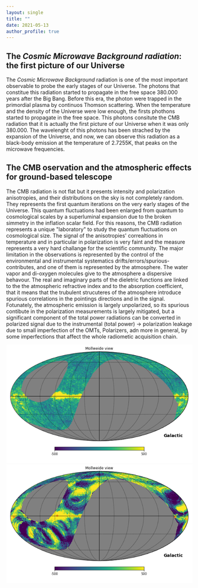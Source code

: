```yaml
---
layout: single
title: ""
date: 2021-05-13
author_profile: true
---
```


## The *Cosmic Microwave Background radiation*: the first picture of our Universe
The *Cosmic Microwave Background* radiation is one of the most important observable to probe the early stages of our Universe. The photons that constitue this radiation started to propagate in the free space 380.000 years after the Big Bang. Before this era, the photon were trapped in the primordial plasma by continuos Thomson scattering. When the temperature and the density of the Universe were low enough, the firsts phothons started to propagate in the free space. This photons consitute the CMB radiation that it is actually the first picture of our Universe when it was only 380.000. The wavelenght of this photons has been strached by the expansion of the Universe, and now, we can observe this radiation as a black-body emission at the temperature of 2.7255K, that peaks on the microwave frequencies.

## The CMB oservation and the atmospheric effects for ground-based telescope
The CMB radiation is not flat but it presents intensity and polarization anisotropies, and their distributions on the sky is not completely random. They represents the first quantum iterations on the very early stages of the Universe. This quantum fluctuations had been enlarged from quantum to cosmological scales by a superluminal expansion due to the broken simmetry in the inflation scalar field. For this reasons, the CMB radiation represents a unique "laboratory" to study the quantum fluctuations on cosmological size. The signal of the anisotropies' correaltions in temperature and in particular in polarization is very faint and the measure represents a very hard challange for the scientific community. The major limitation in the observations is represented by the control of the environmental and instrumental systematics drifts/errors/spurious-contributes, and one of them is represented by the atmosphere. The water vapor and di-oxygen molecules give to the atmosphere a dispersive behavour. The real and imaginary parts of the dieletric functions are linked to the the atmospheric refractive index and to the absorption coefficient, that it means that the trubulent strucuteres of the atmosphere introduce spurious correlations in the pointings directions and in the signal.
Fotunately, the atmospheric emission is largely unpolarized, so its spurious contibute in the polarization measurements is largely mitigated, but a significant component of the total power radiations can be converted in polarized signal due to the instrumental (total power) -> polarization leakage due to small imperfection of the OMTs, Polarizers, adn more in general, by some imperfections that affect the whole radiometic acquisition chain.

<div style="text-align:center"><img src="/img/only_signal.png" /><img src="/img/mappe_5.png" /></div>
